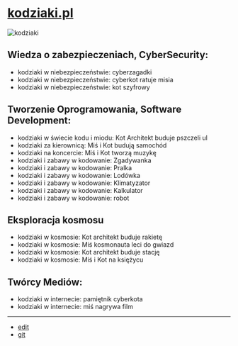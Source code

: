 # [kodziaki.pl](http://www.kodziaki.pl)


![kodziaki](https://github.com/kodziaki/www/assets/5669657/4dded02e-a740-47a5-a6a1-2fef2cd0bfa1)


## Wiedza o zabezpieczeniach, CyberSecurity:
+ kodziaki w niebezpieczeństwie: cyberzagadki
+ kodziaki w niebezpieczeństwie: cyberkot ratuje misia
+ kodziaki w niebezpieczeństwie: kot szyfrowy


  
## Tworzenie Oprogramowania, Software Development:
+ kodziaki w świecie kodu i miodu: Kot Architekt buduje pszczeli ul
+ kodziaki za kierownicą: Miś i Kot budują samochód
+ kodziaki na koncercie: Miś i Kot tworzą muzykę
+ kodziaki i zabawy w kodowanie: Zgadywanka
+ kodziaki i zabawy w kodowanie: Pralka
+ kodziaki i zabawy w kodowanie: Lodówka
+ kodziaki i zabawy w kodowanie: Klimatyzator
+ kodziaki i zabawy w kodowanie: Kalkulator
+ kodziaki i zabawy w kodowanie: robot



## Eksploracja kosmosu
+ kodziaki w kosmosie: Kot architekt buduje rakietę
+ kodziaki w kosmosie: Miś kosmonauta leci do gwiazd
+ kodziaki w kosmosie: Kot architekt buduje stację
+ kodziaki w kosmosie: Miś i Kot na księżycu



## Twórcy Mediów:
+ kodziaki w internecie: pamiętnik cyberkota
+ kodziaki w internecie: miś nagrywa film




---

+ [edit](https://github.com/kodziaki/www/edit/main/README.md)
+ [git](https://github.com/kodziaki/www) 
  
